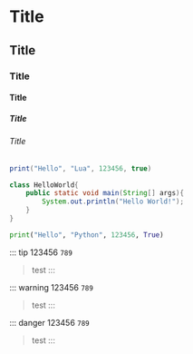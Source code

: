 # Title
## Title
### Title
#### Title
##### Title
###### Title
``` lua
print("Hello", "Lua", 123456, true)
```

``` java
class HelloWorld{
	public static void main(String[] args){
		System.out.println("Hello World!");
	}
}
```

``` python
print("Hello", "Python", 123456, True)
```

::: tip
123456 `789`
> test
:::

::: warning
123456 `789`
> test
:::

::: danger
123456 `789`
> test
:::